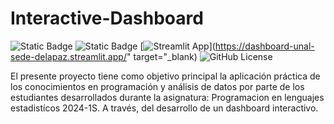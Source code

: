 # Interactive-Dashboard
![Static Badge](https://img.shields.io/badge/Python-3.12.1-blue?logo=python)
![Static Badge](https://img.shields.io/badge/streamlit-1.31.1-red?logo=streamlit)
[![Streamlit App](https://static.streamlit.io/badges/streamlit_badge_black_white.svg)](https://dashboard-unal-sede-delapaz.streamlit.app/" target="_blank)
![GitHub License](https://img.shields.io/github/license/HectorVR-Dev/InteractiveDashboardForEDA)

El presente proyecto tiene como objetivo principal la aplicación práctica de los conocimientos en programación y análisis de datos por parte de los estudiantes desarrollados durante la asignatura: Programacion en lenguajes estadistícos 2024-1S. A través, del desarrollo de un dashboard interactivo.
